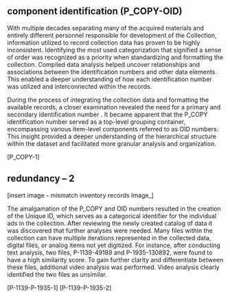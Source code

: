 ## component identification (P_COPY-OID)

With multiple decades separating many of the acquired materials and entirely different personnel responsible for development of the Collection, information utilized to record collection data has proven to be highly inconsistent. Identifying the most used categorization that signified a sense of order was recognized as a priority when standardizing and formatting the collection. Compiled data analysis helped uncover relationships and associations between the identification numbers and other data elements. This enabled a deeper understanding of how each identification number was utilized and interconnected within the records.

During the process of integrating the collection data and formatting the available records, a closer examination revealed the need for a primary and secondary identification number . It became apparent that the P_COPY identification number served as a top-level grouping container, encompassing various item-level components referred to as OID numbers. This insight provided a deeper understanding of the hierarchical structure within the dataset and facilitated more granular analysis and organization.

[P_COPY-1]

## redundancy – 2

[insert image - mismatch inventory records Image_]

The amalgamation of the P_COPY and OID numbers resulted in the creation of the Unique ID, which serves as a categorical identifier for the individual ads in the collection. After reviewing the newly created catalog of data it was discovered that further analyses were needed. Many files within the collection can have multiple iterations represented in the collected data, digital files, or analog items not yet digitized. 
For instance, after conducting text analysis, two files, P-1139-49189 and P-1935-130892, were found to have a high similarity score. To gain further clarity and differentiate between these files, additional video analysis was performed. Video analysis clearly identified the two files as unsimilar. 

[P-1139-P-1935-1]
[P-1139-P-1935-2]
